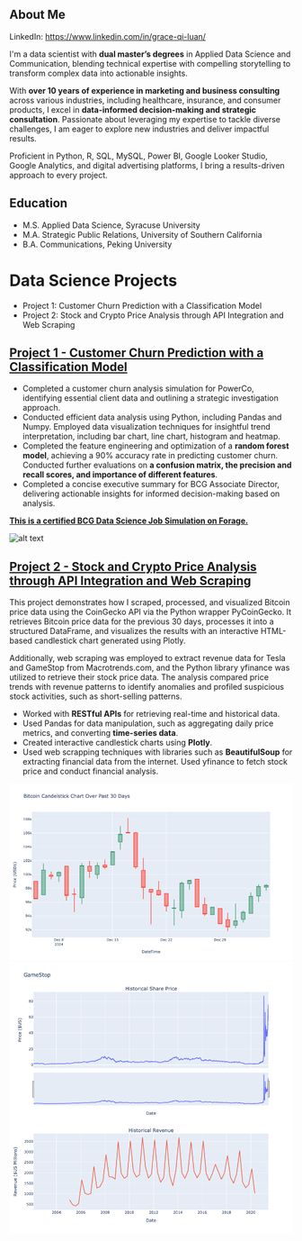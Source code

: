 ## About Me 
LinkedIn: https://www.linkedin.com/in/grace-qi-luan/

I'm a data scientist with **dual master’s degrees** in Applied Data Science and Communication, blending technical expertise with compelling storytelling to transform complex data into actionable insights. 

With **over 10 years of experience in marketing and business consulting** across various industries, including healthcare, insurance, and consumer products, I excel in **data-informed decision-making and strategic consultation**. Passionate about leveraging my expertise to tackle diverse challenges, I am eager to explore new industries and deliver impactful results.

Proficient in Python, R, SQL, MySQL, Power BI, Google Looker Studio, Google Analytics, and digital advertising platforms, I bring a results-driven approach to every project.

## Education
- M.S. Applied Data Science, Syracuse University
- M.A. Strategic Public Relations, University of Southern California
- B.A. Communications, Peking University
  
# Data Science Projects
- Project 1: Customer Churn Prediction with a Classification Model
- Project 2: Stock and Crypto Price Analysis through API Integration and Web Scraping

## [Project 1 - Customer Churn Prediction with a Classification Model](https://github.com/GraceLQ/BCG_Customer_Churn_Classification.git)

- Completed a customer churn analysis simulation for PowerCo, identifying essential client data and outlining a strategic investigation approach.
- Conducted efficient data analysis using Python, including Pandas and Numpy. Employed data visualization techniques for insightful trend interpretation, including bar chart, line chart, histogram and heatmap.
- Completed the feature engineering and optimization of a **random forest model**, achieving a 90% accuracy rate in predicting customer churn. Conducted further evaluations on **a confusion matrix, the precision and recall scores, and importance of different features**.
- Completed a concise executive summary for BCG Associate Director, delivering actionable insights for informed decision-making based on analysis.

**[This is a certified BCG Data Science Job Simulation on Forage.](https://forage-uploads-prod.s3.amazonaws.com/completion-certificates/SKZxezskWgmFjRvj9/Tcz8gTtprzAS4xSoK_SKZxezskWgmFjRvj9_YGFsgu2Mqfs5SNxrW_1735360236276_completion_certificate.pdf)**

![alt text](certificate.png) 

## [Project 2 - Stock and Crypto Price Analysis through API Integration and Web Scraping](https://github.com/GraceLQ/Stock_Crypto_Scraping_API)

This project demonstrates how I scraped, processed, and visualized Bitcoin price data using the CoinGecko API via the Python wrapper PyCoinGecko. It retrieves Bitcoin price data for the previous 30 days, processes it into a structured DataFrame, and visualizes the results with an interactive HTML-based candlestick chart generated using Plotly.

Additionally, web scraping was employed to extract revenue data for Tesla and GameStop from Macrotrends.com, and the Python library yfinance was utilized to retrieve their stock price data. The analysis compared price trends with revenue patterns to identify anomalies and profiled suspicious stock activities, such as short-selling patterns.

- Worked with **RESTful APIs** for retrieving real-time and historical data.
- Used Pandas for data manipulation, such as aggregating daily price metrics, and converting **time-series data**.
- Created interactive candlestick charts using **Plotly**.
- Used web scrapping techniques with libraries such as **BeautifulSoup** for extracting financial data from the internet. Used yfinance to fetch stock price and conduct financial analysis.

![alt_text](bitcoin_price_plotly.png)
![alt_text](gamestop.png)
